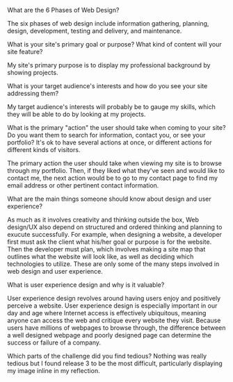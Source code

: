 What are the 6 Phases of Web Design?

The six phases of web design include information gathering, planning, design, development, testing and delivery, and maintenance.

What is your site's primary goal or purpose? What kind of content will your site feature? 

My site's primary purpose is to display my professional background by showing projects.

What is your target audience's interests and how do you see your site addressing them? 

My target audience's interests will probably be to gauge my skills, which they will be able to do by looking at my projects.

What is the primary "action" the user should take when coming to your site? Do you want them to search for information, contact you, or see your portfolio? It's ok to have several actions at once, or different actions for different kinds of visitors.

The primary action the user should take when viewing my site is to browse through my portfolio. Then, if they liked what they've seen and would like to contact me, the next action would be to go to my contact page to find my email address or other pertinent contact information.

What are the main things someone should know about design and user experience?

As much as it involves creativity and thinking outside the box, Web design/UX also depend on structured and ordered thinking and planning to exucute successfully. For example, when designing a website, a developer first must ask the client what his/her goal or purpose is for the website. Then the developer must plan, which involves making a site map that outlines what the website will look like, as well as deciding which technologies to utilize. These are only some of the many steps involved in web design and user experience.

What is user experience design and why is it valuable?

User experience design revolves around having users enjoy and positively perceive a website. User experience design is especially important in our day and age where Internet access is effectively ubiquitous, meaning anyone can access the web and critique every website they visit. Because users have millions of webpages to browse through, the difference between a well designed webpage and poorly designed page can determine the success or failure of a company.

Which parts of the challenge did you find tedious?
Nothing was really tedious but I found release 3 to be the most difficult, particularly displaying my image inline in my reflection.